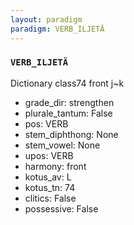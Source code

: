 ```yaml
---
layout: paradigm
paradigm: VERB_ILJETÄ
---
```

### ` VERB_ILJETÄ `

Dictionary class74 front j~k 
* grade_dir: strengthen
* plurale_tantum: False
* pos: VERB
* stem_diphthong: None
* stem_vowel: None
* upos: VERB
* harmony: front
* kotus_av: L
* kotus_tn: 74
* clitics: False
* possessive: False
